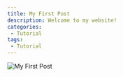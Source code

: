```yaml
---
title: My First Post
description: Welcome to my website!
categories:
 - Tutorial
tags:
 - Tutorial
---
```



![My First Post](https://assets.themuse.com/uploaded/attachments/18608.png?v=None)
